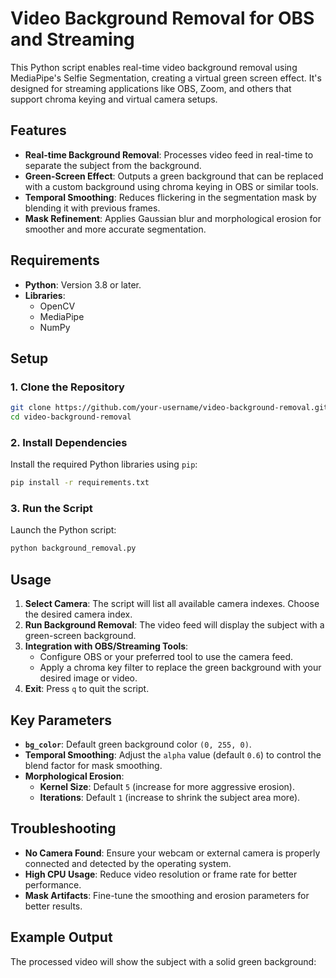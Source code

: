 # Video Background Removal for OBS and Streaming

This Python script enables real-time video background removal using MediaPipe's Selfie Segmentation, creating a virtual green screen effect. It's designed for streaming applications like OBS, Zoom, and others that support chroma keying and virtual camera setups.

## Features
- **Real-time Background Removal**: Processes video feed in real-time to separate the subject from the background.
- **Green-Screen Effect**: Outputs a green background that can be replaced with a custom background using chroma keying in OBS or similar tools.
- **Temporal Smoothing**: Reduces flickering in the segmentation mask by blending it with previous frames.
- **Mask Refinement**: Applies Gaussian blur and morphological erosion for smoother and more accurate segmentation.

## Requirements
- **Python**: Version 3.8 or later.
- **Libraries**:
  - OpenCV
  - MediaPipe
  - NumPy

## Setup

### 1. Clone the Repository
```bash
git clone https://github.com/your-username/video-background-removal.git
cd video-background-removal
```

### 2. Install Dependencies
Install the required Python libraries using `pip`:

```bash
pip install -r requirements.txt
```

### 3. Run the Script
Launch the Python script:

```bash
python background_removal.py
```

## Usage
1. **Select Camera**: The script will list all available camera indexes. Choose the desired camera index.
2. **Run Background Removal**: The video feed will display the subject with a green-screen background.
3. **Integration with OBS/Streaming Tools**:
   - Configure OBS or your preferred tool to use the camera feed.
   - Apply a chroma key filter to replace the green background with your desired image or video.
4. **Exit**: Press `q` to quit the script.

## Key Parameters
- **`bg_color`**: Default green background color `(0, 255, 0)`.
- **Temporal Smoothing**: Adjust the `alpha` value (default `0.6`) to control the blend factor for mask smoothing.
- **Morphological Erosion**:
  - **Kernel Size**: Default `5` (increase for more aggressive erosion).
  - **Iterations**: Default `1` (increase to shrink the subject area more).

## Troubleshooting
- **No Camera Found**: Ensure your webcam or external camera is properly connected and detected by the operating system.
- **High CPU Usage**: Reduce video resolution or frame rate for better performance.
- **Mask Artifacts**: Fine-tune the smoothing and erosion parameters for better results.

## Example Output
The processed video will show the subject with a solid green background:

